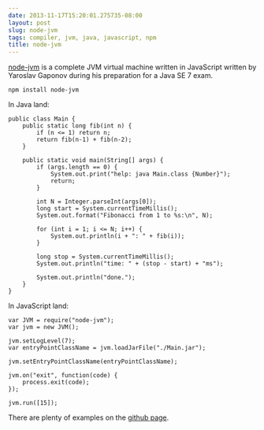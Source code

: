 ```yaml
---
date: 2013-11-17T15:20:01.275735-08:00
layout: post
slug: node-jvm
tags: compiler, jvm, java, javascript, npm
title: node-jvm
---
```

[node-jvm](https://github.com/YaroslavGaponov/node-jvm) is a complete
JVM virtual machine written in JavaScript written by Yaroslav Gaponov
during his preparation for a Java SE 7 exam.

    npm install node-jvm

In Java land:

    public class Main {
        public static long fib(int n) {
            if (n <= 1) return n;
            return fib(n-1) + fib(n-2);
        }

        public static void main(String[] args) {
            if (args.length == 0) {
                System.out.print("help: java Main.class {Number}");
                return;
            }

            int N = Integer.parseInt(args[0]);
            long start = System.currentTimeMillis();
            System.out.format("Fibonacci from 1 to %s:\n", N);

            for (int i = 1; i <= N; i++) {
                System.out.println(i + ": " + fib(i));
            }

            long stop = System.currentTimeMillis();
            System.out.println("time: " + (stop - start) + "ms");

            System.out.println("done.");
        }
    }

In JavaScript land:

    var JVM = require("node-jvm");
    var jvm = new JVM();

    jvm.setLogLevel(7);
    var entryPointClassName = jvm.loadJarFile("./Main.jar");

    jvm.setEntryPointClassName(entryPointClassName);

    jvm.on("exit", function(code) {
        process.exit(code);
    });

    jvm.run([15]);

There are plenty of examples on the [github
page](https://github.com/YaroslavGaponov/node-jvm).

